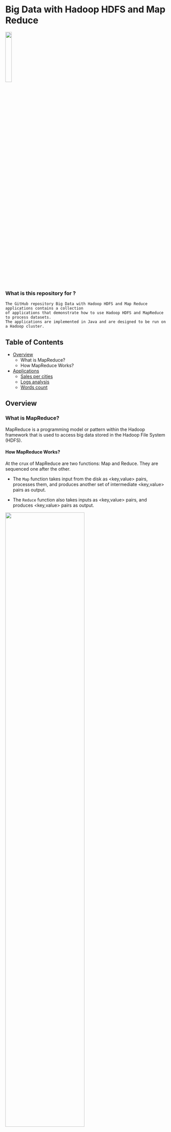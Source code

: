# Big Data with Hadoop HDFS and Map Reduce

<img src="https://github.com/el-moudni-hicham/bigdata-hdfs-map-reduce/assets/85403056/3915b5e6-9365-4b5b-98cd-776ae4c8c17b" width="20%"/>

### What is this repository for ?

``` 
The GitHub repository Big Data with Hadoop HDFS and Map Reduce applications contains a collection
of applications that demonstrate how to use Hadoop HDFS and MapReduce to process datasets.
The applications are implemented in Java and are designed to be run on a Hadoop cluster.
```


## Table of Contents

* [Overview](#overview)
    * What is MapReduce?
    * How MapReduce Works?
* [Applications](#applications)
    * [Sales per cities](#sales-per-cities)
    * [Logs analysis](#logs-analysis)
    * [Words count](#words-count)
   
## Overview 

### What is MapReduce?
MapReduce is a programming model or pattern within the Hadoop framework that
is used to access big data stored in the Hadoop File System (HDFS).

#### How MapReduce Works?
At the crux of MapReduce are two functions: Map and Reduce. They are sequenced one after the other.

* The `Map` function takes input from the disk as <key,value> pairs, processes them, and produces another set of intermediate <key,value> pairs as output.

* The `Reduce` function also takes inputs as <key,value> pairs, and produces <key,value> pairs as output.

<img src="https://github.com/el-moudni-hicham/bigdata-hdfs-map-reduce/assets/85403056/757a8dd2-0ebd-4e8e-907a-1acbbdde383b" width="70%"/>

## Applications

### Sales per cities
This project aims to calculate the sum of sales per cities.

[link to project](https://github.com/el-moudni-hicham/bigdata-hdfs-map-reduce/tree/master/ventes-map-reduce)

### Logs analysis
This project aims to analyse log files and extract the number of success request for each IP address.

[link to project](https://github.com/el-moudni-hicham/bigdata-hdfs-map-reduce/tree/master/logs-analysis-map-reduce)

### Words count
This project aims to calculate the number of each word in a file.

[link to project](https://github.com/el-moudni-hicham/bigdata-hdfs-map-reduce/tree/master/words-count-map-reduce)


  
